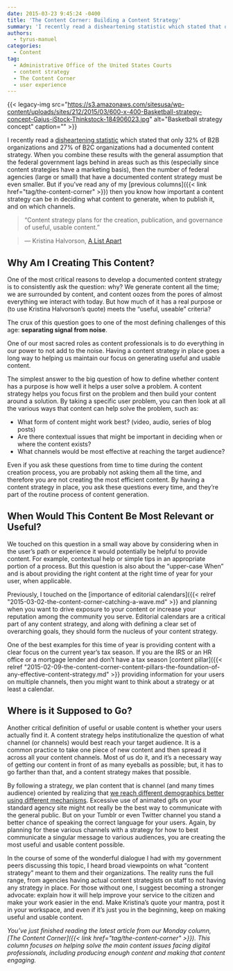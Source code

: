 ```yaml
---
date: 2015-03-23 9:45:24 -0400
title: 'The Content Corner: Building a Content Strategy'
summary: 'I recently read a disheartening statistic which stated that only 32% of B2B organizations and 27% of B2C organizations had a documented content strategy. When you combine these results with the general assumption that the federal government lags behind in areas such as this (especially since content strategies have a marketing basis), then the number'
authors:
  - tyrus-manuel
categories:
  - Content
tag:
  - Administrative Office of the United States Courts
  - content strategy
  - The Content Corner
  - user experience
---
```


{{< legacy-img src="https://s3.amazonaws.com/sitesusa/wp-content/uploads/sites/212/2015/03/600-x-400-Basketball-strategy-concept-Gajus-iStock-Thinkstock-184906023.jpg" alt="Basketball strategy concept" caption="" >}} 

I recently read a [disheartening statistic](http://contentmarketinginstitute.com/wp-content/uploads/2014/10/2015_B2B_Research.pdf) which stated that only 32% of B2B organizations and 27% of B2C organizations had a documented content strategy. When you combine these results with the general assumption that the federal government lags behind in areas such as this (especially since content strategies have a marketing basis), then the number of federal agencies (large or small) that have a documented content strategy must be even smaller. But if you&#8217;ve read any of my [previous columns]({{< link href="tag/the-content-corner" >}}) then you know how important a content strategy can be in deciding what content to generate, when to publish it, and on which channels.

> “Content strategy plans for the creation, publication, and governance of useful, usable content.”
  
> — Kristina Halvorson, [A List Apart](http://alistapart.com/article/thedisciplineofcontentstrategy)

## Why Am I Creating This Content?

One of the most critical reasons to develop a documented content strategy is to consistently ask the question: why? We generate content all the time; we are surrounded by content, and content oozes from the pores of almost everything we interact with today. But how much of it has a real purpose or (to use Kristina Halvorson’s quote) meets the “useful, useable” criteria?

The crux of this question goes to one of the most defining challenges of this age: **separating signal from noise**.

One of our most sacred roles as content professionals is to do everything in our power to not add to the noise. Having a content strategy in place goes a long way to helping us maintain our focus on generating useful and usable content.

The simplest answer to the big question of how to define whether content has a purpose is how well it helps a user solve a problem. A content strategy helps you focus first on the problem and then build your content around a solution. By taking a specific user problem, you can then look at all the various ways that content can help solve the problem, such as:

  * What form of content might work best? (video, audio, series of blog posts)
  * Are there contextual issues that might be important in deciding when or where the content exists?
  * What channels would be most effective at reaching the target audience?

Even if you ask these questions from time to time during the content creation process, you are probably not asking them all the time, and therefore you are not creating the most efficient content. By having a content strategy in place, you ask these questions every time, and they&#8217;re part of the routine process of content generation.

## When Would This Content Be Most Relevant or Useful?

We touched on this question in a small way above by considering when in the user&#8217;s path or experience it would potentially be helpful to provide content. For example, contextual help or simple tips in an appropriate portion of a process. But this question is also about the “upper-case When” and is about providing the right content at the right time of year for your user, when applicable.

Previously, I touched on the [importance of editorial calendars]({{< relref "2015-03-02-the-content-corner-catching-a-wave.md" >}} and planning when you want to drive exposure to your content or increase your reputation among the community you serve. Editorial calendars are a critical part of any content strategy, and along with defining a clear set of overarching goals, they should form the nucleus of your content strategy.

One of the best examples for this time of year is providing content with a clear focus on the current year&#8217;s tax season. If you are the IRS or an HR office or a mortgage lender and don&#8217;t have a tax season [content pillar]({{< relref "2015-02-09-the-content-corner-content-pillars-the-foundation-of-any-effective-content-strategy.md" >}} providing information for your users on multiple channels, then you might want to think about a strategy or at least a calendar.

## Where is it Supposed to Go?

Another critical definition of useful or usable content is whether your users actually find it. A content strategy helps institutionalize the question of what channel (or channels) would best reach your target audience. It is a common practice to take one piece of new content and then spread it across all your content channels. Most of us do it, and it’s a necessary way of getting our content in front of as many eyeballs as possible; but, it has to go farther than that, and a content strategy makes that possible.

By following a strategy, we plan content that is channel (and many times audience) oriented by realizing that [we reach different demographics better using different mechanisms](http://www.convinceandconvert.com/content-marketing/targeted-content-the-holy-grail-of-content-marketing/). Excessive use of animated gifs on your standard agency site might not really be the best way to communicate with the general public. But on your Tumblr or even Twitter channel you stand a better chance of speaking the correct language for your users. Again, by planning for these various channels with a strategy for how to best communicate a singular message to various audiences, you are creating the most useful and usable content possible.

In the course of some of the wonderful dialogue I had with my government peers discussing this topic, I heard broad viewpoints on what “content strategy” meant to them and their organizations. The reality runs the full range, from agencies having actual content strategists on staff to not having any strategy in place. For those without one, I suggest becoming a stronger advocate: explain how it will help improve your service to the citizen and make your work easier in the end. Make Kristina’s quote your mantra, post it in your workspace, and even if it’s just you in the beginning, keep on making useful and usable content.

_You’ve just finished reading the latest article from our Monday column, [The Content Corner]({{< link href="tag/the-content-corner" >}}). This column focuses on helping solve the main content issues facing digital professionals, including producing enough content and making that content engaging._